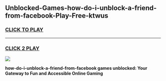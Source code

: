 
## Unblocked-Games-how-do-i-unblock-a-friend-from-facebook-Play-Free-ktwus
<h3>
<a href="https://premium76.site?title=how-do-i-unblock-a-friend-from-facebook&ref=23A">CLICK TO PLAY</a></h3>
<hr>

<h3>
<a href="https://premium76.site?title=how-do-i-unblock-a-friend-from-facebook&ref=23A">CLICK 2 PLAY</a>
  
</h3>

<a href="https://premium76.site?title=how-do-i-unblock-a-friend-from-facebook&ref=23A"><img src="https://clearcache.store/games.png"></a>


**how-do-i-unblock-a-friend-from-facebook games unblocked: Your Gateway to Fun and Accessible Online Gaming**
